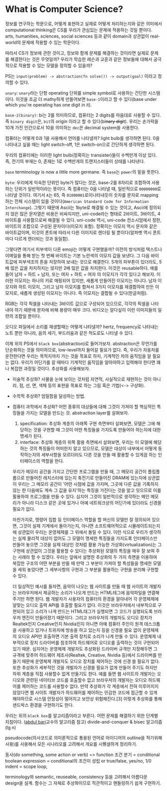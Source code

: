 # What is Computer Science?

정보를 연구하는 학문으로, 어떻게 표현하고 실제로 어떻게 처리하는지와 같은 의미에서
computational thinking은 CS를 우리가 관심있는 문제에 적용하는 것일 뿐이다.
arts, humanities, sciences, social sciences 등과 같이 domain과 상관없이
real-world의 문제에 적용할 수 있는 학문이다.

따라서 CS가 정보에 관한 것이고, 정보와 함께 문제를 해결하는 것이라면 실제로 문제를 해결한다는 것은 무엇일까? 우리가 학습한 레슨과 교훈과 같은 정보들에 대해서 궁극적으로 적용할 수 있는 모델을 정의할 수 있을까?

PS는 `input(problem) -> abstraction(fn solve()) -> output(goal)` 이라고 정의할 수 있다.

`unary`: `unary`라는 단항 operating 단위를 simple symbol로 사용하는 간단한 시스템이다. 이것을 조금 더 mathy하게 만들어보면 `base-1`이라고 할 수 있다(base under which you're operating has one digit in it).

`base-2(binary)`: bi는 2를 의미하므로, 컴퓨터는 2 digits를 마음대로 사용할 수 있다. 즉 `binary digit`은, `bit`의 origin 이라고 할 수 있다(bi~~nary digi~~t). 우리는 손가락을 10개 가진 인간으로서 10을 의미하는 `dec`은 decimal system을 사용한다.

컴퓨터는 어떻게 0과 1을 사용해서 언어를 나타낼까? light bulb를 생각하면 된다.
0을 나타내고 싶을 때는 light switch-off, 1은 switch-on으로 간단하게 생각하면 된다.

우리의 컴퓨터에는 이러한 light bulb(정확히는 transister)들이 수백만개 이상 있다.
즉, 전기의 부재는 0, 존재는 1로 수백만개의 트랜지스터들이 상태를 나타낸다.

`base` terminology is now a little more germane.
즉 `base`는 `power`의 밑을 뜻한다.

`byte`: 우리에게 익숙한 단위인 byte가 많다는 것은, base-2를 8자리로 조합하여 사용하는 단위가 일반적이라는 뜻이다. 즉 컴퓨터는 0을 나타낼 때, 일반적으로 `00000000`로 나타낼 것이다.
여기서 `A`는 65, 즉 `01000001`로이나타내듯이 숫자를 문자로 mapping하는 전체 시스템이 있을 것이다(`American Standard Code for Information Interchange`).
그렇기 때문에 Ascii는 1byte로 해결될 수 있는 것이고, Ascii에 정의되지 않은 많은 문자열은
비용은 비싸지지만, uni-code라는 형태로 2바이트, 3바이트, 4바이트를 사용함으로써 해결될 수 있다. uni-code 역시, uni-code 컨소시엄에서 정한, 바이트의 조합으로 구성된 문자이다(이모지 포함). 정확히는 이모지 역시 문자와 같은 바이트값이며, 이것의 폰트에 따라서 다른 이미지로 렌더링 될 뿐이다(알파벳 역시 폰트마다 다르게 렌더되는 것과 동일함).

그렇다면 여기서 피부색이 다른 emoji는 어떻게 구현했을까?
이전의 방식처럼 텍스트나 이메일을 통해 받는 첫 번째 바이트는 기본 노란색의 이모지 값을 보낸다.
그 다음 바이트값에 피부색조의 톤을 저장하여 보내는 것으로 해결한다. 5개의 피부톤이 있더라도, 5배 많은 값을 차지하지는 않지만 2배 많은 값을 차지한다. 이것은 reusable하다.
예를 들어 남자 + 하트 + 남자, 또는 여자 + 하트 + 여자 의 이모지가 각각 있다고 해보자.
이러한 이모지는 하나의 키로 매핑되어 있지만, 새롭게 만들어진 이모지는 아니다.
남자 이모지와 하트 이모지, 그리고 남자 이모지를 합쳐서 3가지 이모지를 재결합하여 만든 이모지로, 새롭게 생성된 이모지는 아니다. 즉 이모지는 결합될 수 있다(한글처럼).

RGB는 각각 픽셀을 나타내는 3바이트 값으로 구성되어 있으므로, 각각의 픽셀을 나타내야 하기 때문에 문자에 비해 용량이 매우 크다. 비디오는 알다싶이 이런 이미지들의 일련의 조합일 뿐이다.

오디오 파일에서 소리를 재생할때는 어떻게 나타낼까?
hertz, frequency로 나타내는 노트 뿐만 아니라, 음의 세기, 부드러움과 같은 척도로도 나타낼 수 있다.

이제 위의 PS에서 `black box`(abstraction)로 들어가보자.
abstraction은 무언가를 단순화하는 것을 의미하므로, low-level까지 들어갈 필요가 없다.
즉, 우리가 자동차를 운전한다면 우리는 목적지까지 가는 것을 목표로 하지, 기계적인 차의 움직임을 알 필요는 없다. 우리가 어딘가를 갈 때마다 기계적인 움직임을 알아야하고 입력해야 한다면 꽤나 복잡한 과정일 것이다. 추상화를 사용해보자.

- 미술적 추상화? 사물을 눈에 보이는 것처럼 자연적, 사실적으로 재현하는 것이 아니라, 점, 선, 면, 색채 등의 표현을 목표로 하는 그림 혹은 기법(<-> 구상화).
- 수학적 추상화? 엄밀함을 달성하는 방법.
- 컴퓨터 과학에서 추상화? 어떤 종류의 대상들에 대해 그것이 가져야 할 핵심적인 특징들을 가지는 모델을 만드는 것. abstraction layer를 살펴보자.
    1. specification: 추상화 계층의 아래쪽 구현 측면부터 살펴보면, 모델은 그에 해당하는 것을 구현할 때 그것이 어떤 특징들을 가지도록 만들어야 하는지에 대한 명세가 된다.
    2. interface: 추상화 계층의 위쪽 활용 측면에서 살펴보면, 우리는 이 모델에 해당하는 것의 특징들이 어떠한지 알고 있으므로, 모델은 대상이 내부에서 어떻게 동작하는지의 세부사항을 모르더라도 다른 것을 만들 때 활용할 수 있게끔 하는 인터페이스의 역할을 한다.

    우리가 메모리 공간을 가지고 간단한 프로그램을 만들 때, 그 메모리 공간이 플립플롭으로 만들어진 레지스터에 있는지 축전기로 만들어진 DRAM에 있는지에 상관없이 우리는 그 메모리 공간이 '어떤 시점에 값을 가지며, 그곳에 다른 값을 기록하지 않는 한 다음에도 계속 그 값을 유지'하는 특징을 가진다는 것을 알고 잇으므로 이를 활용하여 프로그램을 만들 수 있다. 심지어 그것이 일반적으로 생각하는 메인 메모리가 아니라 디스크 같은 곳에 있거나 아예 네트워크상의 어딘가에 있더라도 신경쓸 필요가 없다.

    마찬가지로, 명령어 집합 등 인터페이스 역할을 할 머신의 모델만 잘 정의되어 있으면, 그것이 실제 기계에서 돌아가는지, 아니면 소프트웨어적으로 시뮬레이트되는지에 상관없이 우리는 운영체제를 그 위에서 돌릴 수 있다. 이런 식으로 우리가 생각하는 실제 물리적 대상이 없어도 그 모델이 명세한 특징들을 가지도록 인터페이스만 만들어 놓으면 그것을 실제 대상인 것처럼 활용 가능한 가상화(virtualization)는 그 구현에 상관없이 그것을 활용할 수 있다는 추상화된 모델의 특징을 매우 잘 보여 주는 사례라 할 수 있겠다. 우리는 앞에서 설명한 추상화의 두 가지 측면을 이용하여 복잡한 구조의 어떤 부분을 만들 때 만약 그 부분이 가져야 할 특성들을 명세한 모델을 세워 놓았다면 그 세부사항의 구현과 그 부분을 활용하는 구현을 분리해 구현할 수 있다.

    더 일상적인 예시를 들자면, 음악이 나오는 웹 사이트를 만들 때 웹 사이트의 개발자는 브라우저에서 제공하는 소리가 나오게 만드는 HTML테그에 음악파일을 연결해주기만 하면 된다. 웹 개발자가 사용자의 컴퓨터의 환경을 알아내어 각 운영체제에 알맞는 오디오 출력 API를 호출할 필요가 없다. 이것은 브라우저에서 내부적으로 구현되어 있고 소리가 나게 만드는 HTML태그가 실행되면 그 코드가 실행되도록 브라우저 엔진이 만들어졌기 때문이다. 그리고 브라우저의 개발자도 오디오 장치가 Realtek인지 Creative인지 Nvidia인지 아니면 아예 컴퓨터 주인이 원격 데스크톱을 사용하고 있거나 트위치에 방송을 하고 있는지 등을 신경쓸 필요 없이 운영체제의 오디오 API만 호출하면 기본 출력 장치로 소리가 나게 만들 수 있다. 운영체제 내부적으로 장치 드라이버를 참조하여 하드웨어로 오디오를 출력하는 것이 구현되어 있기 때문. 심지어는 운영체제 개발자도 추상화된 드라이버 규격만 지정해두면 그 규격에 맞추어 하드웨어 제조사(Realtek, Creative, Nvidia 등)에서 드라이버를 만들기 때문에 운영체제 개발자도 오디오 장치를 제어하는 것에 신경 쓸 필요가 없다. 또한 추상화가 세부적인 것을 개발자가 신경쓸 필요가 없게 만들어 주기도 하지만 하위 계층을 직접 사용할수 없게 만들기도 한다. 예를 들면 웹 사이트의 개발자는 오디오와 관련된 네이티브 코드를 호출할수 없고 브라우저의 개발자는 오디오 하드웨어를 제어하는 코드를 사용할수 없다. 만약 추상화가 각 계층에서 전혀 이루어지지 않았다면 웹 사이트 개발자가 하드웨어를 제어하는 민감한 코드에 접근할 수 있게 해야하므로 시스템 안정성이 떨어지고 보안상 위험해진다.[3] 이렇게 추상화를 통해 샌드박스 환경을 구현하기도 한다.

우리는 위의 `black box`를 알고리즘이라고 부른다. 어떤 문제를 해결하기 위한 단계별 지침이다. ([abdul bari](https://www.youtube.com/playlist?list=PLDN4rrl48XKpZkf03iYFl-O29szjTrs_O)교수의 알고리즘 참고)
divide-and-conquer & bisec 알고리즘(lg n)

pseudocode(의사코드로 의미론적으로 통용된 언어로 아이디어의 outline을 적기위해 사용)를 사용해서 모든 시나리오를 고려해서 개요를 시퀜셜하게 정리하기.

동사(do something, some action or verb) => function
조건 분기 = conditional
boolean expression = conditional의 조건이 성립 or true/false, yes/no, 1/0
indent = scope
loop,

terminology와 semantic, reuseable, consistency 등을 고려해서 아름다운 design을 설계. 함수는 그 자체로 추상화이므로 직관적이고 핸들링하기 쉽게 구현하기.
